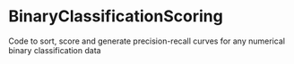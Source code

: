 # BinaryClassificationScoring
Code to sort, score and generate precision-recall curves for any numerical binary classification data
